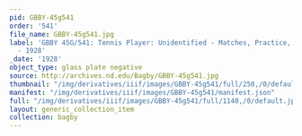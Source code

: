 ```yaml
---
pid: GBBY-45g541
order: '541'
file_name: GBBY-45g541.jpg
label: 'GBBY 45G/541: Tennis Player: Unidentified - Matches, Practice, and Posed Action
  - 1928'
_date: '1928'
object_type: glass plate negative
source: http://archives.nd.edu/Bagby/GBBY-45g541.jpg
thumbnail: "/img/derivatives/iiif/images/GBBY-45g541/full/250,/0/default.jpg"
manifest: "/img/derivatives/iiif/images/GBBY-45g541/manifest.json"
full: "/img/derivatives/iiif/images/GBBY-45g541/full/1140,/0/default.jpg"
layout: generic_collection_item
collection: bagby
---
```

